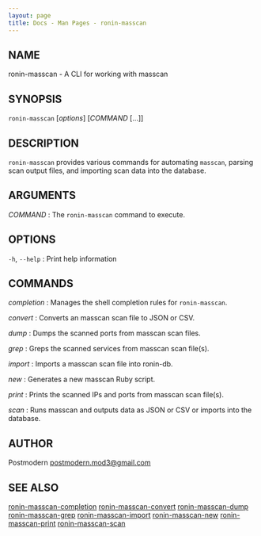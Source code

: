 ```yaml
---
layout: page
title: Docs - Man Pages - ronin-masscan
---
```


## NAME

ronin-masscan - A CLI for working with masscan

## SYNOPSIS

`ronin-masscan` [*options*] [*COMMAND* [...]]

## DESCRIPTION

`ronin-masscan` provides various commands for automating `masscan`, parsing
scan output files, and importing scan data into the database.

## ARGUMENTS

*COMMAND*
: The `ronin-masscan` command to execute.

## OPTIONS

`-h`, `--help`
: Print help information

## COMMANDS

*completion*
: Manages the shell completion rules for `ronin-masscan`.

*convert*
: Converts an masscan scan file to JSON or CSV.

*dump*
: Dumps the scanned ports from masscan scan files.

*grep*
: Greps the scanned services from masscan scan file(s).

*import*
: Imports a masscan scan file into ronin-db.

*new*
: Generates a new masscan Ruby script.

*print*
: Prints the scanned IPs and ports from masscan scan file(s).

*scan*
: Runs masscan and outputs data as JSON or CSV or imports into the database.

## AUTHOR

Postmodern <postmodern.mod3@gmail.com>

## SEE ALSO

[ronin-masscan-completion](ronin-masscan-completion.1.html) [ronin-masscan-convert](ronin-masscan-convert.1.html) [ronin-masscan-dump](ronin-masscan-dump.1.html) [ronin-masscan-grep](ronin-masscan-grep.1.html) [ronin-masscan-import](ronin-masscan-import.1.html) [ronin-masscan-new](ronin-masscan-new.1.html) [ronin-masscan-print](ronin-masscan-print.1.html) [ronin-masscan-scan](ronin-masscan-scan.1.html)

